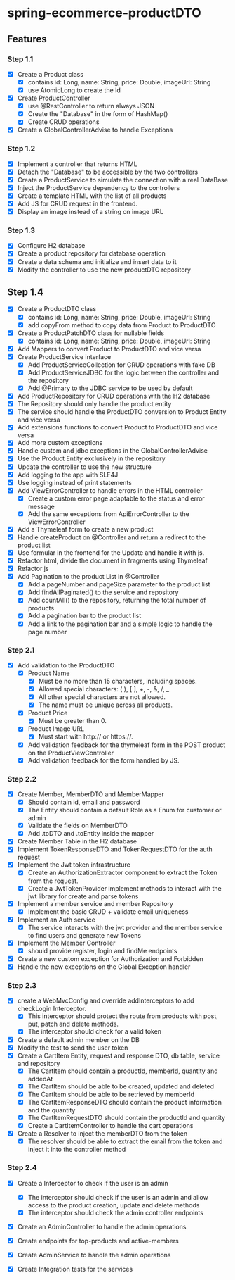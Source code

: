 # spring-ecommerce-productDTO

## Features
### Step 1.1
- [x] Create a Product class
  - [x] contains id: Long, name: String, price: Double, imageUrl: String
  - [x] use AtomicLong to create the Id
- [x] Create ProductController
  - [x] use @RestController to return always JSON
  - [x] Create the "Database" in the form of HashMap()
  - [x] Create CRUD operations
- [x] Create a GlobalControllerAdvise to handle Exceptions
### Step 1.2
- [x] Implement a controller that returns HTML
- [x] Detach the "Database" to be accessible by the two controllers
- [x] Create a ProductService to simulate the connection with a real DataBase
- [x] Inject the ProductService dependency to the controllers
- [x] Create a template HTML with the list of all products
- [x] Add JS for CRUD request in the frontend.
- [x] Display an image instead of a string on image URL
### Step 1.3
- [x] Configure H2 database
- [x] Create a product repository for database operation
- [x] Create a data schema and initialize and insert data to it
- [x] Modify the controller to use the new productDTO repository
## Step 1.4
- [x] Create a ProductDTO class
  - [x] contains id: Long, name: String, price: Double, imageUrl: String
  - [x] add copyFrom method to copy data from Product to ProductDTO
- [x] Create a ProductPatchDTO class for nullable fields
  - [x] contains id: Long, name: String, price: Double, imageUrl: String
- [x] Add Mappers to convert Product to ProductDTO and vice versa
- [x] Create ProductService interface
  - [x] Add ProductServiceCollection for CRUD operations with fake DB
  - [x] Add ProductServiceJDBC for the logic between the controller and the repository
  - [x] Add @Primary to the JDBC service to be used by default
- [x] Add ProductRepository for CRUD operations with the H2 database
- [x] The Repository should only handle the product entity
- [x] The service should handle the ProductDTO conversion to Product Entity and vice versa
- [x] Add extensions functions to convert Product to ProductDTO and vice versa
- [x] Add more custom exceptions
- [x] Handle custom and jdbc exceptions in the GlobalControllerAdvise
- [x] Use the Product Entity exclusively in the repository
- [x] Update the controller to use the new structure
- [x] Add logging to the app with SLF4J
- [x] Use logging instead of print statements
- [x] Add ViewErrorController to handle errors in the HTML controller
  - [x] Create a custom error page adaptable to the status and error message
  - [x] Add the same exceptions from ApiErrorController to the ViewErrorController
- [x] Add a Thymeleaf form to create a new product
- [x] Handle createProduct on @Controller and return a redirect to the product list
- [x] Use formular in the frontend for the Update and handle it with js.
- [x] Refactor html, divide the document in fragments using Thymeleaf
- [x] Refactor js
- [x] Add Pagination to the product List in @Controller
  - [x] Add a pageNumber and pageSize parameter to the product list
  - [x] Add findAllPaginated() to the service and repository
  - [x] Add countAll() to the repository, returning the total number of products
  - [x] Add a pagination bar to the product list
  - [x] Add a link to the pagination bar and a simple logic to handle the page number
### Step 2.1
- [x] Add validation to the ProductDTO
  - [x] Product Name
      - [x] Must be no more than 15 characters, including spaces. 
      - [x] Allowed special characters: ( ), [ ], +, -, &, /, _
      - [x] All other special characters are not allowed. 
      - [x] The name must be unique across all products.
  - [x] Product Price 
    - [x] Must be greater than 0.
  - [x] Product Image URL 
    - [x] Must start with http:// or https://.
  - [x] Add validation feedback for the thymeleaf form in the POST product on the ProductViewController
  - [x] Add validation feedback for the form handled by JS.
### Step 2.2
- [x] Create Member, MemberDTO and MemberMapper
  - [x] Should contain id, email and password
  - [x] The Entity should contain a default Role as a Enum for customer or admin
  - [x] Validate the fields on MemberDTO
  - [x] Add .toDTO and .toEntity inside the mapper
- [x] Create Member Table in the H2 database
- [x] Implement TokenResponseDTO and TokenRequestDTO for the auth request
- [x] Implement the Jwt token infrastructure
  - [x] Create an AuthorizationExtractor component to extract the Token from the request.
  - [x] Create a JwtTokenProvider implement methods to interact with the jwt library for create and parse tokens
- [x] Implement a member service and member Repository
  - [x] Implement the basic CRUD + validate email uniqueness
- [x] Implement an Auth service
  - [x] The service interacts with the jwt provider and the member service to find users and generate new Tokens
- [x] Implement the Member Controller
  - [x] should provide register, login and findMe endpoints
- [x] Create a new custom exception for Authorization and Forbidden
- [x] Handle the new exceptions on the Global Exception handler
### Step 2.3
- [x] create a WebMvcConfig and override addInterceptors to add checkLogin Interceptor.
  - [x] This interceptor should protect the route from products with post, put, patch and delete methods.
  - [x] The interceptor should check for a valid token
- [x] Create a default admin member on the DB
- [x] Modify the test to send the user token
- [x] Create a CartItem Entity, request and response DTO, db table, service and repository
  - [x] The CartItem should contain a productId, memberId, quantity and addedAt
  - [x] The CartItem should be able to be created, updated and deleted
  - [x] The CartItem should be able to be retrieved by memberId
  - [x] The CartItemResponseDTO should contain the product information and the quantity
  - [x] The CartItemRequestDTO should contain the productId and quantity
  - [x] Create a CartItemController to handle the cart operations
- [x] Create a Resolver to inject the memberDTO from the token
  - [x] The resolver should be able to extract the email from the token and inject it into the controller method
### Step 2.4
- [x] Create a Interceptor to check if the user is an admin
  - [x] The interceptor should check if the user is an admin and allow access to the product creation, update and delete methods
  - [x] The interceptor should check the admin controller endpoints
- [x] Create an AdminController to handle the admin operations
- [x] Create endpoints for top-products and active-members
- [x] Create AdminService to handle the admin operations

- [x] Create Integration tests for the services
